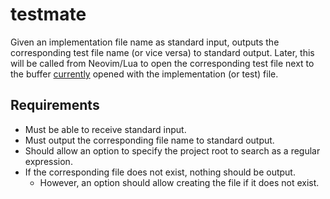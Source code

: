 # testmate
Given an implementation file name as standard input, outputs the corresponding test file name (or vice versa) to standard output.
Later, this will be called from Neovim/Lua to open the corresponding test file next to the buffer [currently](currently.md) opened with the implementation (or test) file.

## Requirements
- Must be able to receive standard input.
- Must output the corresponding file name to standard output.
- Should allow an option to specify the project root to search as a regular expression.
- If the corresponding file does not exist, nothing should be output.
  - However, an option should allow creating the file if it does not exist.
